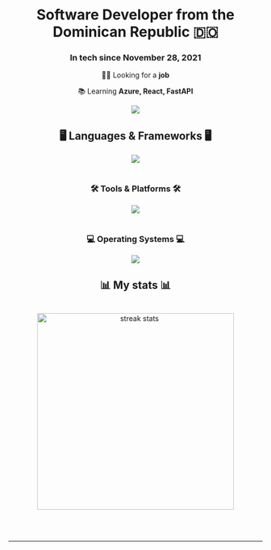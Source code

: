 <h1 align="center">
    Software Developer from the Dominican Republic 🇩🇴
</h1>
<h3 align="center">In tech since November 28, 2021</h3>
<div align="center">

   🧑‍💻 Looking for a **job**
    
   📚 Learning **Azure, React, FastAPI**
</div>
<div align="center"> 
  <a href="mailto:biscenfabian@gmail.com">
    <img src="https://img.shields.io/badge/Gmail-333333?style=for-the-badge&logo=gmail&logoColor=red" />
  </a>
</div>

<h2 align="center">🖥️ Languages & Frameworks 🖥️</h2>
<div align="center">
    <img src="https://skillicons.dev/icons?i=python,flask,javascript,html,css"/><br><br>
    <h3 align="center">🛠️ Tools & Platforms 🛠️</h3>
    <img src="https://skillicons.dev/icons?i=supabase,postgresql,git,docker,cloudflare,figma" /><br><br>
    <h3 align="center">💻 Operating Systems 💻</h3>
    <img src="https://skillicons.dev/icons?i=linux,arch,apple" />
</div>

<h2 align="center">📊 My stats 📊</h2>
<br>
<div align=center>
  <img width=390 src="https://github-readme-stats.vercel.app/api?username=EssEnemiGz&theme=tokyonight" alt="streak stats"/>
</div>

<br/><br/>

<hr/>

<br/>

